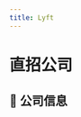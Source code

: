 ```yaml
---
title: Lyft
---
```


# 直招公司

## 📌 公司信息

<DirectHireCompanyTable state="california" city="san-francisco" companyJsonFileName="lyft" />